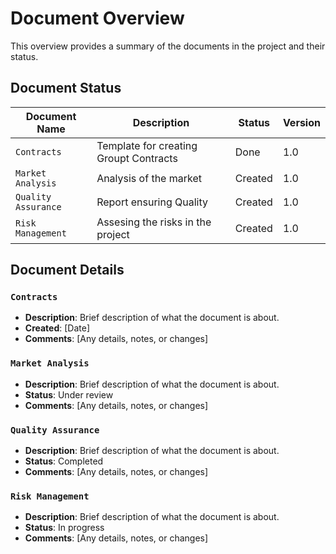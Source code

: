 # Document Overview

This overview provides a summary of the documents in the project and their status.

## Document Status

| Document Name       | Description                  | Status       | Version              |
|---------------------|------------------------------|--------------|-----------------------|
| `Contracts`      | Template for creating Groupt Contracts | Done       | 1.0         |
| `Market Analysis`      | Analysis of the market | Created | 1.0         |
| `Quality Assurance`      | Report ensuring Quality | Created    | 1.0         |
| `Risk Management`      | Assesing the risks in the project | Created  | 1.0         |

## Document Details

### `Contracts`
- **Description**: Brief description of what the document is about.
- **Created**: [Date]
- **Comments**: [Any details, notes, or changes]

### `Market Analysis`
- **Description**: Brief description of what the document is about.
- **Status**: Under review
- **Comments**: [Any details, notes, or changes]

### `Quality Assurance`
- **Description**: Brief description of what the document is about.
- **Status**: Completed
- **Comments**: [Any details, notes, or changes]

### `Risk Management`
- **Description**: Brief description of what the document is about.
- **Status**: In progress
- **Comments**: [Any details, notes, or changes]
